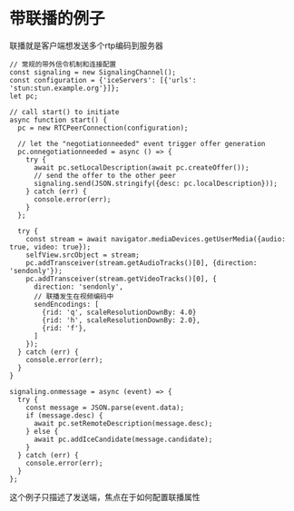 # 带联播的例子

联播就是客户端想发送多个rtp编码到服务器

    // 常规的带外信令机制和连接配置
    const signaling = new SignalingChannel();
    const configuration = {'iceServers': [{'urls': 'stun:stun.example.org'}]};
    let pc;

    // call start() to initiate
    async function start() {
      pc = new RTCPeerConnection(configuration);

      // let the "negotiationneeded" event trigger offer generation
      pc.onnegotiationneeded = async () => {
        try {
          await pc.setLocalDescription(await pc.createOffer());
          // send the offer to the other peer
          signaling.send(JSON.stringify({desc: pc.localDescription}));
        } catch (err) {
          console.error(err);
        }
      };

      try {
        const stream = await navigator.mediaDevices.getUserMedia({audio: true, video: true});
        selfView.srcObject = stream;
        pc.addTransceiver(stream.getAudioTracks()[0], {direction: 'sendonly'});
        pc.addTransceiver(stream.getVideoTracks()[0], {
          direction: 'sendonly',
          // 联播发生在视频编码中
          sendEncodings: [
            {rid: 'q', scaleResolutionDownBy: 4.0}
            {rid: 'h', scaleResolutionDownBy: 2.0},
            {rid: 'f'},
          ]
        });
      } catch (err) {
        console.error(err);
      }
    }

    signaling.onmessage = async (event) => {
      try {
        const message = JSON.parse(event.data);
        if (message.desc) {
          await pc.setRemoteDescription(message.desc);
        } else {
          await pc.addIceCandidate(message.candidate);
        }
      } catch (err) {
        console.error(err);
      }
    };

这个例子只描述了发送端，焦点在于如何配置联播属性
